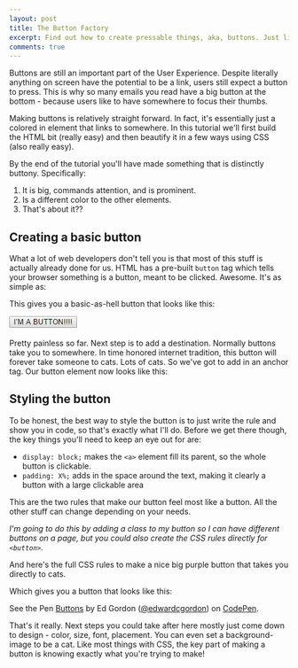 ```yaml
---
layout: post
title: The Button Factory
excerpt: Find out how to create pressable things, aka, buttons. Just like my trousers, the web would literally fall down without them.
comments: true
---
```

Buttons are still an important part of the User Experience. Despite literally anything on screen have the potential to be a link, users still expect a button to press. This is why so many emails you read have a big button at the bottom - because users like to have somewhere to focus their thumbs.

Making buttons is relatively straight forward. In fact, it's essentially just a colored in element that links to somewhere. In this tutorial we'll  first build the HTML bit (really easy) and then beautify it in a few ways using CSS (also really easy).

By the end of the tutorial you'll have made something that is distinctly buttony. Specifically:
1. It is big, commands attention, and is prominent.
2. Is a different color to the other elements.
3. That's about it??

## Creating a basic button
What a lot of web developers don't tell you is that most of this stuff is actually already done for us. HTML has a pre-built `button` tag which tells your browser something is a button, meant to be clicked. Awesome. It's as simple as:

<script src="https://gist.github.com/edwardcgordon/cd9f2a68128b77bd4ee5246db7b2a4a0.js"></script>

This gives you a basic-as-hell button that looks like this:

![basic-button](/images/simple-button.png)

Pretty painless so far. Next step is to add a destination. Normally buttons take you to somewhere. In time honored internet tradition, this button will forever take someone to cats. Lots of cats. So we've got to add in an anchor tag. Our button element now looks like this:

<script src="https://gist.github.com/edwardcgordon/d2862dd6b86deb07367c37d996108c77.js"></script>

## Styling the button
To be honest, the best way to style the button is to just write the rule and show you in code, so that's exactly what I'll do. Before we get there though, the key things you'll need to keep an eye out for are:

- `display: block;` makes the `<a>` element fill its parent, so the whole button is clickable.
- `padding: X%;` adds in the space around the text, making it clearly a button with a large clickable area

This are the two rules that make our button feel most like a button. All the other stuff can change depending on your needs.

_I'm going to do this by adding a class to my button so I can have different buttons on a page, but you could also create the CSS rules directly for `<button>`._

And here's the full CSS rules to make a nice big purple button that takes you directly to cats.

<script src="https://gist.github.com/edwardcgordon/94796b750809a01171d48b7a1800a411.js"></script>

Which gives you a button that looks like this:

<p data-height="345" data-theme-id="dark" data-slug-hash="jAgkqj" data-default-tab="result" data-user="edwardcgordon" data-embed-version="2" class="codepen">See the Pen <a href="http://codepen.io/edwardcgordon/pen/jAgkqj/">Buttons</a> by Ed Gordon (<a href="http://codepen.io/edwardcgordon">@edwardcgordon</a>) on <a href="http://codepen.io">CodePen</a>.</p>
<script async src="//assets.codepen.io/assets/embed/ei.js"></script>

That's it really. Next steps you could take after here mostly just come down to design - color, size, font, placement. You can even set a background-image to be a cat. Like most things with CSS, the key part of making a button is knowing exactly what you're trying to make!
